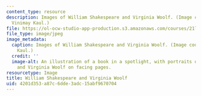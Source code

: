 ```yaml
---
content_type: resource
description: Images of William Shakespeare and Virginia Woolf. (Image courtesy of
  Vinimay Kaul.)
file: https://ol-ocw-studio-app-production.s3.amazonaws.com/courses/21l-701-literary-interpretation-virginia-woolfs-shakespeare-spring-2001/4201d353a87c6dde3adc15abf9670704_21l-701s01.jpg
file_type: image/jpeg
image_metadata:
  caption: Images of William Shakespeare and Virginia Woolf. (Image courtesy of Vinimay
    Kaul.)
  credit: ''
  image-alt: An illustration of a book in a spotlight, with portraits of William Shakespeare
    and Virginia Woolf on facing pages.
resourcetype: Image
title: William Shakespeare and Virginia Woolf
uid: 4201d353-a87c-6dde-3adc-15abf9670704
---
```

